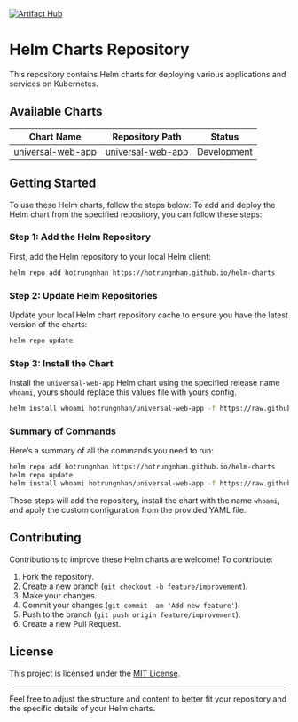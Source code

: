 [![Artifact Hub](https://img.shields.io/endpoint?url=https://artifacthub.io/badge/repository/hotrungnhan)](https://artifacthub.io/packages/search?repo=hotrungnhan)
# Helm Charts Repository

This repository contains Helm charts for deploying various applications and services on Kubernetes.

## Available Charts

| Chart Name                                      | Repository Path                                                                         | Status      |
| ----------------------------------------------- | --------------------------------------------------------------------------------------- | ----------- |
| [universal-web-app](./charts/universal-web-app) | [universal-web-app](https://artifacthub.io/packages/helm/hotrungnhan/universal-web-app) | Development |

## Getting Started

To use these Helm charts, follow the steps below:
To add and deploy the Helm chart from the specified repository, you can follow these steps:

### Step 1: Add the Helm Repository

First, add the Helm repository to your local Helm client:

```sh
helm repo add hotrungnhan https://hotrungnhan.github.io/helm-charts
```

### Step 2: Update Helm Repositories

Update your local Helm chart repository cache to ensure you have the latest version of the charts:

```sh
helm repo update
```

### Step 3: Install the Chart 

Install the `universal-web-app` Helm chart using the specified release name `whoami`, yours should replace this values file with yours config.

```sh
helm install whoami hotrungnhan/universal-web-app -f https://raw.githubusercontent.com/hotrungnhan/helm-charts/main/examples/universal-web-app/whoami.yaml
```

### Summary of Commands

Here’s a summary of all the commands you need to run:

```sh
helm repo add hotrungnhan https://hotrungnhan.github.io/helm-charts
helm repo update
helm install whoami hotrungnhan/universal-web-app -f https://raw.githubusercontent.com/hotrungnhan/helm-charts/main/examples/universal-web-app/whoami.yaml
```

These steps will add the repository, install the chart with the name `whoami`, and apply the custom configuration from the provided YAML file.


## Contributing

Contributions to improve these Helm charts are welcome! To contribute:

1. Fork the repository.
2. Create a new branch (`git checkout -b feature/improvement`).
3. Make your changes.
4. Commit your changes (`git commit -am 'Add new feature'`).
5. Push to the branch (`git push origin feature/improvement`).
6. Create a new Pull Request.

## License

This project is licensed under the [MIT License](LICENSE).

---

Feel free to adjust the structure and content to better fit your repository and the specific details of your Helm charts.